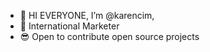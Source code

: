- 👋 HI EVERYONE, I’m @karencim,
- 👀 International Marketer
- 😎 Open to contribute open source projects
<!---
Add WIP

--->

